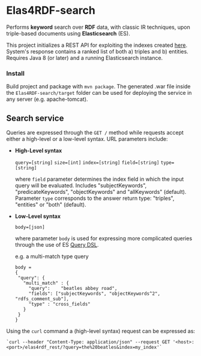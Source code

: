# Elas4RDF-search 
Performs **keyword** search over **RDF** data, with classic IR techniques, upon triple-based documents using **Elasticsearch** (ES).

This project initializes a REST API for exploiting the indexes created [here](https://github.com/SemanticAccessAndRetrieval/Elas4RDF-index). 
System's response contains a ranked list of both a) triples and b) entities. Requires Java 8 (or later) and a running Elasticsearch instance.

### Install
Build project and package with `mvn package`. The generated .war file inside the `Elas4RDF-search/target` folder can be used for deploying the service in any server (e.g. apache-tomcat).
## Search service 

Queries are expressed through the `GET /` method while requests accept either a high-level or a low-level syntax. URL parameters include:

* **High-Level syntax**

   `query=[string]`
   `size=[int]`
   `index=[string]`
   `field=[string]`
   `type=[string]`
    
    where `field` parameter determines the index field in which the input query will be evaluated. Includes "subjectKeywords", "predicateKeywords", "objectKeywords" and "allKeywords" (default).  
    Parameter `type` corresponds to the answer return type: "triples", "entities" or "both" (default).
    
            
* **Low-Level syntax**   

    `body=[json]`
    
    where parameter `body` is used for expressing more complicated queries through the use of ES [Query DSL](https://www.elastic.co/guide/en/elasticsearch/reference/current/query-dsl.html). 
    
    e.g. a multi-match type query
   ```
  body = 
  {
    "query": {
      "multi_match" : {
        "query":    "beatles abbey road", 
        "fields": ["subjectKeywords", "objectKeywords^2", "rdfs_comment_sub"],
        "type" : "cross_fields"
      }
    }
  }
    ```
    
    
     
 Using the `curl` command a (high-level syntax) request can be expressed as:
 
    `curl --header "Content-Type: application/json" --request GET '<host>:<port>/elas4rdf_rest/?query=the%20beatles&index=my_index'`
      
